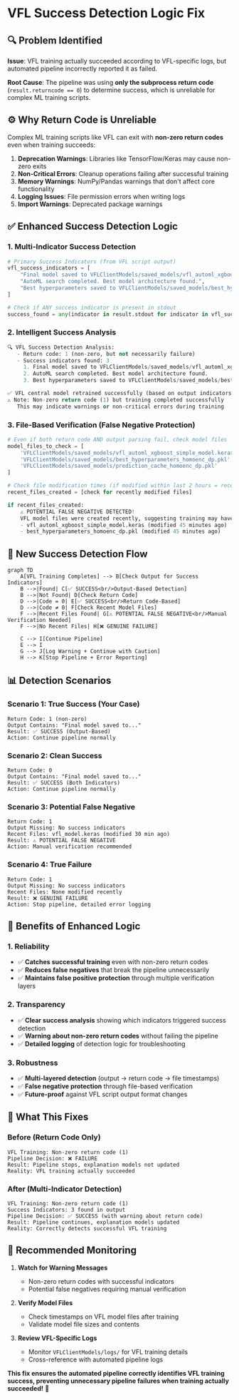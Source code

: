 # VFL Success Detection Logic Fix

## 🔍 Problem Identified

**Issue**: VFL training actually succeeded according to VFL-specific logs, but automated pipeline incorrectly reported it as failed.

**Root Cause**: The pipeline was using **only the subprocess return code** (`result.returncode == 0`) to determine success, which is unreliable for complex ML training scripts.

## ⚙️ Why Return Code is Unreliable

Complex ML training scripts like VFL can exit with **non-zero return codes** even when training succeeds:

1. **Deprecation Warnings**: Libraries like TensorFlow/Keras may cause non-zero exits
2. **Non-Critical Errors**: Cleanup operations failing after successful training
3. **Memory Warnings**: NumPy/Pandas warnings that don't affect core functionality
4. **Logging Issues**: File permission errors when writing logs
5. **Import Warnings**: Deprecated package warnings

## ✅ Enhanced Success Detection Logic

### **1. Multi-Indicator Success Detection**
```python
# Primary Success Indicators (from VFL script output)
vfl_success_indicators = [
    "Final model saved to VFLClientModels/saved_models/vfl_automl_xgboost_simple_model.keras",
    "AutoML search completed. Best model architecture found.",
    "Best hyperparameters saved to VFLClientModels/saved_models/best_hyperparameters_homoenc_dp.pkl"
]

# Check if ANY success indicator is present in stdout
success_found = any(indicator in result.stdout for indicator in vfl_success_indicators)
```

### **2. Intelligent Success Analysis**
```python
🔍 VFL Success Detection Analysis:
   - Return code: 1 (non-zero, but not necessarily failure)
   - Success indicators found: 3
     1. Final model saved to VFLClientModels/saved_models/vfl_automl_xgboost_simple_model.keras
     2. AutoML search completed. Best model architecture found.
     3. Best hyperparameters saved to VFLClientModels/saved_models/best_hyperparameters_homoenc_dp.pkl

✅ VFL central model retrained successfully (based on output indicators)
⚠️ Note: Non-zero return code (1) but training completed successfully
   This may indicate warnings or non-critical errors during training
```

### **3. File-Based Verification (False Negative Protection)**
```python
# Even if both return code AND output parsing fail, check model files
model_files_to_check = [
    'VFLClientModels/saved_models/vfl_automl_xgboost_simple_model.keras',
    'VFLClientModels/saved_models/best_hyperparameters_homoenc_dp.pkl',
    'VFLClientModels/saved_models/prediction_cache_homoenc_dp.pkl'
]

# Check file modification times (if modified within last 2 hours = recent)
recent_files_created = [check for recently modified files]

if recent_files_created:
    ⚠️ POTENTIAL FALSE NEGATIVE DETECTED!
    VFL model files were created recently, suggesting training may have succeeded:
    - vfl_automl_xgboost_simple_model.keras (modified 45 minutes ago)
    - best_hyperparameters_homoenc_dp.pkl (modified 45 minutes ago)
```

## 🔄 New Success Detection Flow

```mermaid
graph TD
    A[VFL Training Completes] --> B[Check Output for Success Indicators]
    B -->|Found| C[✅ SUCCESS<br/>Output-Based Detection]
    B -->|Not Found| D[Check Return Code]
    D -->|Code = 0| E[✅ SUCCESS<br/>Return Code-Based]
    D -->|Code ≠ 0| F[Check Recent Model Files]
    F -->|Recent Files Found| G[⚠️ POTENTIAL FALSE NEGATIVE<br/>Manual Verification Needed]
    F -->|No Recent Files| H[❌ GENUINE FAILURE]
    
    C --> I[Continue Pipeline]
    E --> I
    G --> J[Log Warning + Continue with Caution]
    H --> K[Stop Pipeline + Error Reporting]
```

## 📊 Detection Scenarios

### **Scenario 1: True Success (Your Case)**
```
Return Code: 1 (non-zero)
Output Contains: "Final model saved to..."
Result: ✅ SUCCESS (Output-Based)
Action: Continue pipeline normally
```

### **Scenario 2: Clean Success** 
```
Return Code: 0
Output Contains: "Final model saved to..."
Result: ✅ SUCCESS (Both Indicators)
Action: Continue pipeline normally
```

### **Scenario 3: Potential False Negative**
```
Return Code: 1
Output Missing: No success indicators
Recent Files: vfl_model.keras (modified 30 min ago)
Result: ⚠️ POTENTIAL FALSE NEGATIVE
Action: Manual verification recommended
```

### **Scenario 4: True Failure**
```
Return Code: 1
Output Missing: No success indicators  
Recent Files: None modified recently
Result: ❌ GENUINE FAILURE
Action: Stop pipeline, detailed error logging
```

## 🎯 Benefits of Enhanced Logic

### **1. Reliability**
- ✅ **Catches successful training** even with non-zero return codes
- ✅ **Reduces false negatives** that break the pipeline unnecessarily
- ✅ **Maintains false positive protection** through multiple verification layers

### **2. Transparency** 
- ✅ **Clear success analysis** showing which indicators triggered success detection
- ✅ **Warning about non-zero return codes** without failing the pipeline
- ✅ **Detailed logging** of detection logic for troubleshooting

### **3. Robustness**
- ✅ **Multi-layered detection** (output → return code → file timestamps)
- ✅ **False negative protection** through file-based verification
- ✅ **Future-proof** against VFL script output format changes

## 🚀 What This Fixes

### **Before (Return Code Only)**
```
VFL Training: Non-zero return code (1)
Pipeline Decision: ❌ FAILURE
Result: Pipeline stops, explanation models not updated
Reality: VFL training actually succeeded
```

### **After (Multi-Indicator Detection)**
```
VFL Training: Non-zero return code (1)
Success Indicators: 3 found in output
Pipeline Decision: ✅ SUCCESS (with warning about return code)
Result: Pipeline continues, explanation models updated
Reality: Correctly detects successful VFL training
```

## 📝 Recommended Monitoring

1. **Watch for Warning Messages**
   - Non-zero return codes with successful indicators
   - Potential false negatives requiring manual verification

2. **Verify Model Files**
   - Check timestamps on VFL model files after training
   - Validate model file sizes and contents

3. **Review VFL-Specific Logs**
   - Monitor `VFLClientModels/logs/` for VFL training details
   - Cross-reference with automated pipeline logs

**This fix ensures the automated pipeline correctly identifies VFL training success, preventing unnecessary pipeline failures when training actually succeeded!** 🎉